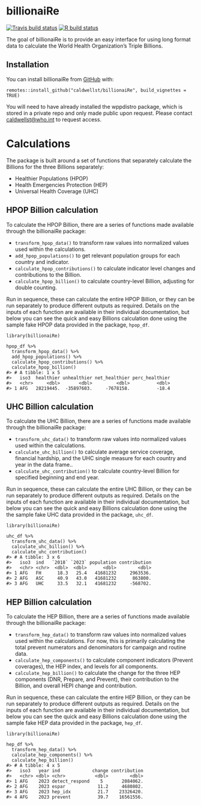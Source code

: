 
<!-- README.md is generated from README.Rmd. Please edit that file -->

# billionaiRe

<!-- badges: start -->

[![Travis build
status](https://travis-ci.com/caldwellst/billionaiRe.svg?branch=master)](https://travis-ci.com/caldwellst/billionaiRe)
[![R build
status](https://github.com/caldwellst/billionaiRe/workflows/R-CMD-check/badge.svg)](https://github.com/caldwellst/billionaiRe/actions)
<!-- badges: end -->

The goal of billionaiRe is to provide an easy interface for using long
format data to calculate the World Health Organization’s Triple
Billions.

## Installation

You can install billionaiRe from [GitHub](https://github.com/) with:

    remotes::install_github("caldwellst/billionaiRe", build_vignettes = TRUE)

You will need to have already installed the wppdistro package, which is
stored in a private repo and only made public upon request. Please
contact
<a href="mailto:caldwellst@who.int" class="email">caldwellst@who.int</a>
to request access.

# Calculations

The package is built around a set of functions that separately calculate
the Billions for the three Billions separately:

-   Healthier Populations (HPOP)
-   Health Emergencies Protection (HEP)
-   Universal Health Coverage (UHC)

## HPOP Billion calculation

To calculate the HPOP Billion, there are a series of functions made
available through the billionaiRe package:

-   `transform_hpop_data()` to transform raw values into normalized
    values used within the calculations.
-   `add_hpop_populations()` to get relevant population groups for each
    country and indicator.
-   `calculate_hpop_contributions()` to calculate indicator level
    changes and contributions to the Billion.
-   `calculate_hpop_billion()` to calculate country-level Billion,
    adjusting for double counting.

Run in sequence, these can calculate the entire HPOP Billion, or they
can be run separately to produce different outputs as required. Details
on the inputs of each function are available in their individual
documentation, but below you can see the quick and easy Billions
calculation done using the sample fake HPOP data provided in the
package, `hpop_df`.

    library(billionaiRe)

    hpop_df %>%
      transform_hpop_data() %>%
      add_hpop_populations() %>%
      calculate_hpop_contributions() %>%
      calculate_hpop_billion()
    #> # A tibble: 1 x 5
    #>   iso3  healthier unhealthier net_healthier perc_healthier
    #>   <chr>     <dbl>       <dbl>         <dbl>          <dbl>
    #> 1 AFG   28219445.  -35897603.     -7678158.          -18.4

## UHC Billion calculation

To calculate the UHC Billion, there are a series of functions made
available through the billionaiRe package:

-   `transform_uhc_data()` to transform raw values into normalized
    values used within the calculations.
-   `calculate_uhc_billion()` to calculate average service coverage,
    financial hardship, and the UHC single measure for each country and
    year in the data frame..
-   `calculate_uhc_contribution()` to calculate country-level Billion
    for specified beginning and end year.

Run in sequence, these can calculate the entire UHC Billion, or they can
be run separately to produce different outputs as required. Details on
the inputs of each function are available in their individual
documentation, but below you can see the quick and easy Billions
calculation done using the the sample fake UHC data provided in the
package, `uhc_df`.

    library(billionaiRe)

    uhc_df %>%
      transform_uhc_data() %>%
      calculate_uhc_billion() %>%
      calculate_uhc_contribution()
    #> # A tibble: 3 x 6
    #>   iso3  ind   `2018` `2023` population contribution
    #>   <chr> <chr>  <dbl>  <dbl>      <dbl>        <dbl>
    #> 1 AFG   FH      18.3   25.4   41681232     2963536.
    #> 2 AFG   ASC     40.9   43.0   41681232      863800.
    #> 3 AFG   UHC     33.5   32.1   41681232     -568702.

## HEP Billion calculation

To calculate the HEP Billion, there are a series of functions made
available through the billionaiRe package:

-   `transform_hep_data()` to transform raw values into normalized
    values used within the calculations. For now, this is primarily
    calculating the total prevent numerators and denominators for
    campaign and routine data.
-   `calculate_hep_components()` to calculate component indicators
    (Prevent coverages), the HEP index, and levels for all components.
-   `calculate_hep_billion()` to calculate the change for the three HEP
    components (DNR, Prepare, and Prevent), their contribution to the
    Billion, and overall HEPI change and contribution.

Run in sequence, these can calculate the entire HEP Billion, or they can
be run separately to produce different outputs as required. Details on
the inputs of each function are available in their individual
documentation, but below you can see the quick and easy Billions
calculation done using the sample fake HEP data provided in the package,
`hep_df`.

    library(billionaiRe)

    hep_df %>%
      transform_hep_data() %>%
      calculate_hep_components() %>%
      calculate_hep_billion()
    #> # A tibble: 4 x 5
    #>   iso3   year ind            change contribution
    #>   <chr> <dbl> <chr>           <dbl>        <dbl>
    #> 1 AFG    2023 detect_respond    5       2084062.
    #> 2 AFG    2023 espar            11.2     4680802.
    #> 3 AFG    2023 hep_idx          21.7    23326420.
    #> 4 AFG    2023 prevent          39.7    16561556.
